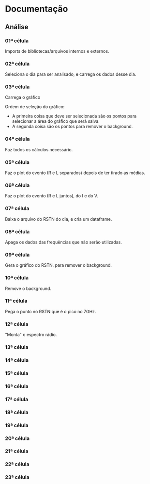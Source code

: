 # Documentação

## Análise

### 01ª célula

Imports de bibliotecas/arquivos internos e externos.

### 02ª célula

Seleciona o dia para ser analisado, e carrega os dados desse dia.

### 03ª célula

Carrega o gráfico

Ordem de seleção do gráfico:

- A primeira coisa que deve ser selecionada são os pontos para selecionar a área do gráfico que será salva.
- A segunda coisa são os pontos para remover o background.

### 04ª célula

Faz todos os cálculos necessário.

### 05ª célula

Faz o plot do evento (R e L separados) depois de ter tirado as médias.

### 06ª célula

Faz o plot do evento (R e L juntos), do I e do V.

### 07ª célula

Baixa o arquivo do RSTN do dia, e cria um dataframe.

### 08ª célula

Apaga os dados das frequências que não serão utilizadas.

### 09ª célula

Gera o gráfico do RSTN, para remover o background.

### 10ª célula

Remove o background.

### 11ª célula

Pega o ponto no RSTN que é o pico no 7GHz.

### 12ª célula

"Monta" o espectro rádio.

### 13ª célula

### 14ª célula

### 15ª célula

### 16ª célula

### 17ª célula

### 18ª célula

### 19ª célula

### 20ª célula

### 21ª célula

### 22ª célula

### 23ª célula
